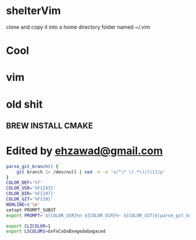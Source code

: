 # shelterVim

clone and copy it into a home directory folder named ~/.vim

# Cool
# vim
# old shit

## BREW INSTALL CMAKE


# Edited by ehzawad@gmail.com
```bash
parse_git_branch() {
    git branch 2> /dev/null | sed -n -e 's/^\* \(.*\)/[\1]/p'
}
COLOR_DEF='%f'
COLOR_USR='%F{243}'
COLOR_DIR='%F{197}'
COLOR_GIT='%F{39}'
NEWLINE=$'\n'
setopt PROMPT_SUBST
export PROMPT='${COLOR_USR}%n ${COLOR_DIR}%~ ${COLOR_GIT}$(parse_git_branch)${COLOR_DEF}${NEWLINE}%% '

export CLICOLOR=1
export LSCOLORS=GxFxCxDxBxegedabagaced
```
